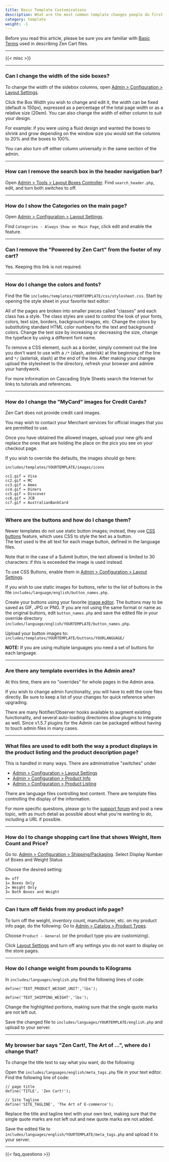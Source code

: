 ```yaml
---
title: Basic Template Customizations 
description: What are the most common template changes people do first? 
category: template
weight: -1 
---
```


Before you read this article, please be sure you are familiar with 
[Basic Terms](/user/first_steps/basic_terms/) used in describing
Zen Cart files. 

---
<!-- this file isn't named _misc.md but it's really a misc file --> 

{{< misc >}} 

--- 

### Can I change the width of the side boxes?
To change the width of the sidebox columns, open [Admin > Configuration > Layout Settings](/user/admin_pages/configuration/configuration_layoutsettings/). 

Click the Box Width you wish to change and edit it, the width can be fixed (default is 150px), expressed as a percentage of the total page width or as a relative size (20em). You can also change the width of either column to suit your design.

For example: if you were using a fluid design and wanted the boxes to shrink and grow depending on the window size you would set the columns to 20% and the boxes to 100%.

You can also turn off either column universally in the same section of the admin.

---

### How can I remove the search box in the header navigation bar?
Open [Admin > Tools > Layout Boxes Controller](/user/admin_pages/tools/layout_boxes_controller/). Find `search_header.php`, edit, and turn both switches to off.

--- 

### How do I show the Categories on the main page?
Open [Admin > Configuration > Layout Settings](/user/admin_pages/configuration/configuration_layoutsettings/). 

Find `Categories - Always Show on Main Page`, click edit and enable the feature.

---

### Can I remove the "Powered by Zen Cart" from the footer of my cart?
Yes.  Keeping this link is not required.  

---

### How do I change the colors and fonts?
Find the file `includes/templates/YOURTEMPLATE/css/stylesheet.css`. Start by opening the style sheet in your favorite text editor:

All of the pages are broken into smaller pieces called "classes" and each class has a style. The class styles are used to control the look of your fonts, colors, text size, borders, background images, etc. Change the colors by substituting standard HTML color numbers for the text and background colors. Change the text size by increasing or decreasing the size, change the typeface by using a different font name.

To remove a CSS element, such as a border, simply comment out the line you don't want to use with a `/*` (slash, asterisk) at the beginning of the line and `*/` (asterisk, slash) at the end of the line. After making your changes upload the stylesheet to the directory, refresh your browser and admire your handywork.

For more information on Cascading Style Sheets search the Internet for links to tutorials and references.

---

### How do I change the "MyCard" images for Credit Cards?

Zen Cart does not provide credit card images.

You may wish to contact your Merchant services for official images that you are permitted to use.

Once you have obtained the allowed images, upload your new gifs and replace the ones that are holding the place on the pics you see on your checkout page.

If you wish to override the defaults, the images should go here:

`includes/templates/YOURTEMPLATE/images/icons`

```
cc1.gif = Visa
cc2.gif = MC
cc3.gif = Amex
cc4.gif = Diners
cc5.gif = Discover
cc6.gif = JCB
cc7.gif = AustralianBankCard
```

---

### Where are the buttons and how do I change them?

Newer templates do not use static button images; instead, they use 
[CSS buttons](/user/template/buttons/) feature, which uses CSS to style the text as a button.  
The text used is the alt text for each image button, defined in the language files.

Note that in the case of a Submit button, the text allowed is limited to 30 characters: if this is exceeded the image is used instead.

To use CSS Buttons, enable them in 
[Admin > Configuration > Layout Settings](/user/admin_pages/configuration/configuration_layoutsettings/#css_buttons).  

If you wish to use static images for buttons, refer to the list of buttons in the file 
`includes/language/english/button_names.php`.

Create your buttons using your favorite [image editor](/user/first_steps/useful_tools/#graphics-editors). The buttons may to be saved as GIF, JPG or PNG. If you are not using the same format or name as the original buttons, edit `button_names.php` and save the edited file in your override directory `includes/language/english/YOURTEMPLATE/button_names.php`.

Upload your button images to:
`includes/templates/YOURTEMPLATE/buttons/YOURLANGUAGE/`

**NOTE:** If you are using multiple languages you need a set of buttons for each language.


---

### Are there any template overrides in the Admin area?
At this time, there are no "overrides" for whole pages in the Admin area.

If you wish to change admin functionality, you will have to edit the core files directly.   Be sure to keep a list of your changes for quick reference when upgrading.

There are many Notifier/Observer hooks available to augment existing functionality, and several auto-loading directories allow plugins to integrate as well. Since v1.5.7 plugins for the Admin can be packaged without having to touch admin files in many cases.

---

### What files are used to edit both the way a product displays in the product listing and the product description page?

This is handled in many ways. 
There are administrative "switches" under 

- [Admin > Configuration > Layout Settings](/user/admin_pages/configuration/configuration_layoutsettings/) 
- [Admin > Configuration > Product Info](/user/admin_pages/configuration/configuration_productinfo/) 
- [Admin > Configuration > Product Listing](/user/admin_pages/configuration/configuration_productlisting/) 

There are language files controlling text content.
There are template files controlling the display of the information.

For more specific questions, please go to the [support forum](https://www.zen-cart.com/forumdisplay.php?15-Templates-Stylesheets-Page-Layout) and post a new topic, with as much detail as possible about what you're wanting to do, including a URL if possible.

---

### How do I to change shopping cart line that shows Weight, Item Count and Price? 

Go to:   [Admin > Configuration > Shipping/Packaging](/user/admin_pages/configuration/configuration_shippingpackaging/).
Select  Display Number of Boxes and Weight Status

Choose the desired setting:

```
0= off
1= Boxes Only
2= Weight Only
3= Both Boxes and Weight
```

---

### Can I turn off fields from my product info page?
To turn off the weight, inventory count, manufacturer, etc. on my product info page, do the following: 
Go to [Admin > Catalog > Product Types](/user/admin_pages/catalog/product_types/).

Choose `Product - General` (or the product type you are customizing).

Click [Layout Settings](/user/admin_pages/catalog/product_types_edit_layout/) and turn off any settings you do not want to display on the store pages.

---

### How do I change weight from pounds to Kilograms
In `includes/languages/english.php` 
find the following lines of code:

```
define('TEXT_PRODUCT_WEIGHT_UNIT','lbs');

define('TEXT_SHIPPING_WEIGHT','lbs');
```

Change the highlighted portions, making sure that the single quote marks are not left out.

Save the changed file to `includes/languages/YOURTEMPLATE/english.php` and upload to your server.

---

### My browser bar says "Zen Cart!, The Art of ...", where do I change that?

To change the title text to say what you want, do the following:

Open the `includes/languages/english/meta_tags.php` file in your text editor. Find the following line of code:

```
// page title
define('TITLE', 'Zen Cart!');

// Site Tagline
define('SITE_TAGLINE', 'The Art of E-commerce');
```

Replace the title and tagline text with your own text, making sure that the single quote marks are not left out and new quote marks are not added.

Save the edited file to `includes/languages/english/YOURTEMPLATE/meta_tags.php` and upload it to your server.

---
<!-- please keep this at the end --> 
{{< faq_questions >}}
